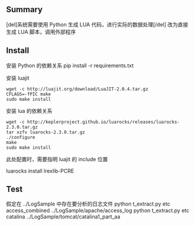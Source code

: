 ## Summary

[del]系统需要使用 Python 生成 LUA 代码，进行实际的数据处理[/del]
改为直接生成 LUA 脚本，调用外部程序

## Install

安装 Python 的依赖关系
pip install -r requirements.txt

安装 luajit
>
    wget -c http://luajit.org/download/LuaJIT-2.0.4.tar.gz
    CFLAGS=-fPIC make
    sudo make install

安装 lua 的依赖关系
>
    wget -c http://keplerproject.github.io/luarocks/releases/luarocks-2.3.0.tar.gz
    tar xzfv luarocks-2.3.0.tar.gz
    ./configure
    make
    sudo make install

此处配置时，需要指明 luajit 的 include 位置

luarocks install lrexlib-PCRE


## Test

假定在 ../LogSample 中存在要分析的日志文件
 python t_extract.py etc access_combined ../LogSample/apache/access_log
 python t_extract.py etc catalina ../LogSample/tomcat/catalina1_part_aa